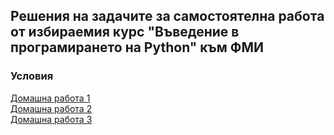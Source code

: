 ## Решения на задачите за самостоятелна работа от избираемия курс "Въведение в програмирането на Python" към ФМИ

### Условия
[Домашна работа 1](https://py-fmi.org/homework/1)\
[Домашна работа 2](https://py-fmi.org/homework/4)\
[Домашна работа 3](https://py-fmi.org/homework/5)
